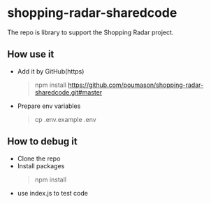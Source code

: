 # shopping-radar-sharedcode

The repo is library to support the Shopping Radar project.


## How use it
- Add it by GitHub(https)
  > npm install https://github.com/poumason/shopping-radar-sharedcode.git#master
- Prepare env variables
  > cp .env.example .env

## How to debug it
- Clone the repo
- Install packages
  > npm install
- use index.js to test code
